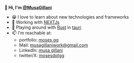 **👋 Hi, I'm [@MusaGillani](https://github.com/MusaGillani)** 

- 😁 I love to learn about new technologies and frameworks
- 🔭 Working with [NEXTJs](https://nextjs.org/)
- 🤔 Playing around with [Rust](https://www.rust-lang.org/) in [tauri](https://tauri.app/)
- 📫 I'm reachable at: 
   - portfolio: [moses.gg](https://mosesgg.vercel.app/)
   - Mail: [musagillaniwork@gmail.com](musagillaniwork@gmail.com) 
   - LinkedIn: [musa gillani](https://www.linkedin.com/in/musa-gillani-71b9971b0/)
   - twitter/X: [mosesdotgg](https://twitter.com/mosesdotgg)
<!--
**MusaGillani/MusaGillani** is a ✨ _special_ ✨ repository because its `README.md` (this file) appears on your GitHub profile.

Here are some ideas to get you started:

- 🔭 I’m currently working on ...
- 🌱 I’m currently learning ...
- 👯 I’m looking to collaborate on ...
- 🤔 I’m looking for help with ...
- 💬 Ask me about ...
- 📫 How to reach me: ...
- 😄 Pronouns: ...
- ⚡ Fun fact: ...
-->
